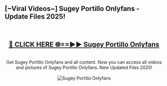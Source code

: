 <h2>[~Viral Videos~] Sugey Portillo Onlyfans - Update Files 2025!</h2>
<br>
<div align="center">
<h2><a href="https://betterlinks.top/A2PfLJ" rel="nofollow">🔴 CLICK HERE 🌐==►► Sugey Portillo Onlyfans</a></h2>
<br>
Get Sugey Portillo Onlyfans and all content. Now you can access all videos and pictures of Sugey Portillo Onlyfans. New Updated Files 2025!
<br>
<br>
<a href="https://betterlinks.top/A2PfLJ" rel="nofollow" data-target="animated-image.originalLink"><img src="https://i.ibb.co.com/WyWwxjT/player-gif2.gif" alt="Sugey Portillo Onlyfans" style="max-width: 100%; display: inline-block;" data-target="animated-image.originalImage"></a>
</div>
<br>
